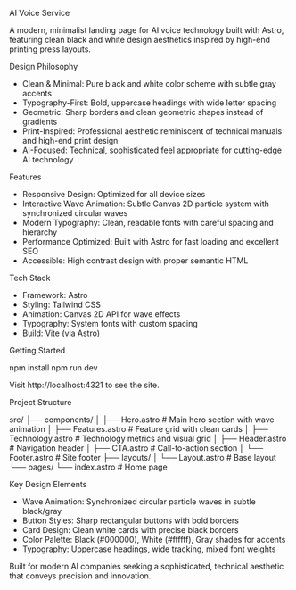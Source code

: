 AI Voice Service

  A modern, minimalist landing page for AI voice technology built with
  Astro, featuring clean black and white design aesthetics inspired by
  high-end printing press layouts.

  Design Philosophy

  - Clean & Minimal: Pure black and white color scheme with subtle gray
  accents
  - Typography-First: Bold, uppercase headings with wide letter spacing
  - Geometric: Sharp borders and clean geometric shapes instead of gradients
  - Print-Inspired: Professional aesthetic reminiscent of technical manuals
  and high-end print design
  - AI-Focused: Technical, sophisticated feel appropriate for cutting-edge
  AI technology

  Features

  - Responsive Design: Optimized for all device sizes
  - Interactive Wave Animation: Subtle Canvas 2D particle system with
  synchronized circular waves
  - Modern Typography: Clean, readable fonts with careful spacing and
  hierarchy
  - Performance Optimized: Built with Astro for fast loading and excellent
  SEO
  - Accessible: High contrast design with proper semantic HTML

  Tech Stack

  - Framework: Astro
  - Styling: Tailwind CSS
  - Animation: Canvas 2D API for wave effects
  - Typography: System fonts with custom spacing
  - Build: Vite (via Astro)

  Getting Started

  npm install
  npm run dev

  Visit http://localhost:4321 to see the site.

  Project Structure

  src/
  ├── components/
  │   ├── Hero.astro          # Main hero section with wave animation
  │   ├── Features.astro      # Feature grid with clean cards
  │   ├── Technology.astro    # Technology metrics and visual grid
  │   ├── Header.astro        # Navigation header
  │   ├── CTA.astro          # Call-to-action section
  │   └── Footer.astro        # Site footer
  ├── layouts/
  │   └── Layout.astro        # Base layout
  └── pages/
      └── index.astro         # Home page

  Key Design Elements

  - Wave Animation: Synchronized circular particle waves in subtle
  black/gray
  - Button Styles: Sharp rectangular buttons with bold borders
  - Card Design: Clean white cards with precise black borders
  - Color Palette: Black (#000000), White (#ffffff), Gray shades for accents
  - Typography: Uppercase headings, wide tracking, mixed font weights

  Built for modern AI companies seeking a sophisticated, technical aesthetic
   that conveys precision and innovation.

